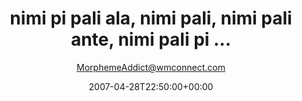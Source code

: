 ---
title: 'nimi pi pali ala, nimi pali, nimi pali ante, nimi pali pi ...'
posts: 1
hash: 't739'
author: 'MorphemeAddict@wmconnect.com'
date: 2007-04-28T22:50:00+00:00
sources:
  - http://forums.tokipona.org/viewtopic.php%3Ft=739.html
---